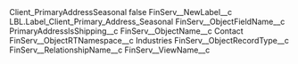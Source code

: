 <?xml version="1.0" encoding="UTF-8"?>
<CustomMetadata xmlns="http://soap.sforce.com/2006/04/metadata" xmlns:xsi="http://www.w3.org/2001/XMLSchema-instance" xmlns:xsd="http://www.w3.org/2001/XMLSchema">
    <label>Client_PrimaryAddressSeasonal</label>
    <protected>false</protected>
    <values>
        <field>FinServ__NewLabel__c</field>
        <value xsi:type="xsd:string">LBL.Label_Client_Primary_Address_Seasonal</value>
    </values>
    <values>
        <field>FinServ__ObjectFieldName__c</field>
        <value xsi:type="xsd:string">PrimaryAddressIsShipping__c</value>
    </values>
    <values>
        <field>FinServ__ObjectName__c</field>
        <value xsi:type="xsd:string">Contact</value>
    </values>
    <values>
        <field>FinServ__ObjectRTNamespace__c</field>
        <value xsi:type="xsd:string">Industries</value>
    </values>
    <values>
        <field>FinServ__ObjectRecordType__c</field>
        <value xsi:nil="true"/>
    </values>
    <values>
        <field>FinServ__RelationshipName__c</field>
        <value xsi:nil="true"/>
    </values>
    <values>
        <field>FinServ__ViewName__c</field>
        <value xsi:nil="true"/>
    </values>
</CustomMetadata>
